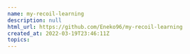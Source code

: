 ```yaml
---
name: my-recoil-learning
description: null
html_url: https://github.com/Eneko96/my-recoil-learning
created_at: 2022-03-19T23:46:11Z
topics: 
---
```

